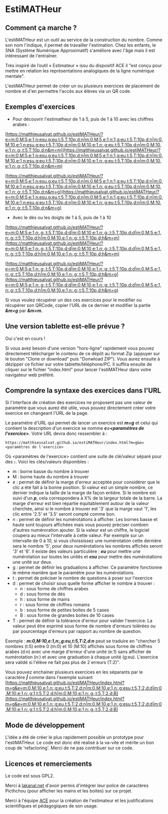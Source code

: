# EstiMATHeur

## Comment ça marche ?

L'estiMATHeur est un outil au service de la construction du nombre. Comme son nom l'indique, il permet de travailler l'estimation. Chez les enfants, le SNA (Système Numérique Approximatif) s'améliore avec l'âge mais il est intéressant de l'entraîner.

Très inspiré de l’outil « Estimateur » issu du dispositif ACE il "est conçu pour mettre en relation les représentations analogiques de la ligne numérique mentale".

L'estiMATHeur permet de créer un ou plusieurs exercices de placement de nombre et d'en permettre l'accès aux élèves via un QR code.


## Exemples d'exercices

- Pour découvrir l'estimatheur de 1 à  5, puis de 1 à  10 avec les chiffres arabes :

[https://matthieusalvat.github.io/estiMATHeur/?e=m:0,M:5,e:1,n:esu,g:eu,t:5,T:10p,d:n|m:0,M:5,e:1,n:1,g:eu,t:5,T:10p,d:n|m:0,M:10,e:1,n:esu,g:eu,t:5,T:10p,d:n|m:0,M:10,e:1,n:,g:eu,t:5,T:10p,d:n|m:0,M:10,e:1,n:,g:,t:5,T:10p,d:n&m=m](https://matthieusalvat.github.io/estiMATHeur/?e=m:0,M:5,e:1,n:esu,g:eu,t:5,T:10p,d:n|m:0,M:5,e:1,n:1,g:eu,t:5,T:10p,d:n|m:0,M:10,e:1,n:esu,g:eu,t:5,T:10p,d:n|m:0,M:10,e:1,n:,g:eu,t:5,T:10p,d:n|m:0,M:10,e:1,n:,g:,t:5,T:10p,d:n&m=m)

[https://matthieusalvat.github.io/estiMATHeur/?e=m:0,M:5,e:1,n:esu,g:eu,t:5,T:10p,d:n|m:0,M:5,e:1,n:1,g:eu,t:5,T:10p,d:n|m:0,M:10,e:1,n:esu,g:eu,t:5,T:10p,d:n|m:0,M:10,e:1,n:,g:eu,t:5,T:10p,d:n|m:0,M:10,e:1,n:,g:,t:5,T:10p,d:n&m=g](https://matthieusalvat.github.io/estiMATHeur/?e=m:0,M:5,e:1,n:esu,g:eu,t:5,T:10p,d:n|m:0,M:5,e:1,n:1,g:eu,t:5,T:10p,d:n|m:0,M:10,e:1,n:esu,g:eu,t:5,T:10p,d:n|m:0,M:10,e:1,n:,g:eu,t:5,T:10p,d:n|m:0,M:10,e:1,n:,g:,t:5,T:10p,d:n&m=g)

- Avec le dés ou les doigts de 1 à  5, puis de 1 à  10

[https://matthieusalvat.github.io/estiMATHeur/?e=m:0,M:5,e:1,n:,g:,t:5,T:10p,d:d|m:0,M:10,e:1,n:,g:,t:5,T:10p,d:d|m:0,M:5,e:1,n:,g:,t:5,T:10p,d:h|m:0,M:10,e:1,n:,g:,t:5,T:10p,d:h&m=m](https://matthieusalvat.github.io/estiMATHeur/?e=m:0,M:5,e:1,n:,g:,t:5,T:10p,d:d|m:0,M:10,e:1,n:,g:,t:5,T:10p,d:d|m:0,M:5,e:1,n:,g:,t:5,T:10p,d:h|m:0,M:10,e:1,n:,g:,t:5,T:10p,d:h&m=m)

[https://matthieusalvat.github.io/estiMATHeur/?e=m:0,M:5,e:1,n:,g:,t:5,T:10p,d:d|m:0,M:10,e:1,n:,g:,t:5,T:10p,d:d|m:0,M:5,e:1,n:,g:,t:5,T:10p,d:h|m:0,M:10,e:1,n:,g:,t:5,T:10p,d:h&m=g](https://matthieusalvat.github.io/estiMATHeur/?e=m:0,M:5,e:1,n:,g:,t:5,T:10p,d:d|m:0,M:10,e:1,n:,g:,t:5,T:10p,d:d|m:0,M:5,e:1,n:,g:,t:5,T:10p,d:h|m:0,M:10,e:1,n:,g:,t:5,T:10p,d:h&m=g)

Si vous voulez récupérer un des ces exercices pour le modifier ou récupérer son QRCode, copier l'URL de ce dernier et modifier la partie ***&m=g*** par ***&m=m***.

## Une version tablette est-elle prévue ?

Oui c'est en cours !

Si vous avez besoin d'une version "hors-ligne" rapidement vous pouvez directement télécharger le contenu de ce dépôt au format Zip (appuyer sur le bouton "Clone or download" puis "Donwload ZIP"). Vous aurez ensuite à dézipper ce fichier sur votre tablette/téléphone/PC. Il suffira ensuite de cliquer sur le fichier "index.html" pour lancer l'estiMATHeur dans votre navigateur web préféré. 

## Comprendre la syntaxe des exercices dans l'URL

Si l'interface de création des exercices ne proposent pas une valeur de paramètre que vous aurez été utile, vous pouvez directement créer votre exercice en changeant l'URL de la page.

Le paramètre d'URL qui permet de lancer un exercice est ***m=g*** et celui qui contient la description d'un exercice se nomme ***e=&lt;paramètres de l'exercice&gt;***. Votre URL devra donc ressembler à :
```
https://matthieusalvat.github.io/estiMATHeur/index.html?m=g&e=<paramètres de l'exercice>
```

Où &lt;paramètres de l'exercice&gt; contient une suite de clé/valeur séparé pour des ***:***. Voici les clés/valeurs disponibles :
- m : borne basse du nombre à trouver
- M : borne haute du nombre à trouver
- e : permet de définir la marge d'erreur acceptée pour considérer que le clic a été fait à la bonne position. Si valeur est un simple nombre, ce dernier indique la taille de la marge de façon entière. Si le nombre est suivi d'un ***p***, cela correspondera à X% de la largeur totale de la barre. La marge d'erreur est bien répartie équitablement autour de la valeur cherchée, ainsi si le nombre à trouver est '3' que la marge vaut '1', les clic entre '2.5' et '3.5' seront compté comme bon.
- n : permet de définir les numérotations à afficher. Les bornes basse et haute sont toujours affichées mais vous pouvez préciser combien d'autres numéroration ajouter. Si la valeur est un chiffre, le logiciel coupera au mieux l'intervalle à cette valeur. Par exemple sur un intervalle de 0 à 10, si vous choississez une numérotation cette dernière sera le nombre '5', pour deux numérotations les nombres affichés seront '3' et '6'. Il existe des valeurs particulière : ***eu*** pour mettre une numérotation sur toutes les unités et ***esu*** pour mettre des numérotations une unité sur deux.
- g : permet de définir les graduations  à afficher. Ce paramètre fonctionne le même manière que le paramètre pour les numérotations.
- t : permet de préciser le nombre de questions à poser sur l'exercice
- d : permet de choisir sous quelle forme afficher le nombre à trouver :
  - n : sous forme de chiffres arabes
  - d : sous forme de dés
  - h : sous forme de mains
  - r : sous forme de chiffres romains
  - b : sous forme de petites boites de 5 cases
  - B : sous forme de grandes boites de 10 cases
- T : permet de définir la tolérance d'erreur pour valider l'exercice. La valeur peut être exprimé sous forme de nombre d'erreurs tolérées ou par pourcentage d'erreurs par rapport au nombre de question.

Exemple : ***m:0,M:10,e:1,n:,g:eu,t:5,T:2,d:n*** peut se traduire en "chercher 5 nombres (t:5) entre 0 (m:0) et 10 (M:10) affichés sous forme de chiffres arabes (d:n) avec une marge d'erreur d'une unité (e:1) sans afficher de numérotation (n:) et avec une graduation à chaque unité (g:eu). L'exercice sera validé si l'élève ne fait pas plus de 2 erreurs (T:2)".

Vous pouvez enchainer plusieurs exercices en les séparants par le caractère ***|*** comme dans l'exemple suivant
[https://matthieusalvat.github.io/estiMATHeur/index.html?m=g&e=m:0,M:10,e:1,n:,g:eu,t:5,T:2,d:n|m:0,M:10,e:1,n:,g:esu,t:5,T:2,d:d|m:0,M:10,e:1,n:,g:1,t:5,T:2,d:h|m:0,M:10,e:1,n:,g:,t:5,T:2,d:B](https://matthieusalvat.github.io/estiMATHeur/index.html?m=g&e=m:0,M:10,e:1,n:,g:eu,t:5,T:2,d:n|m:0,M:10,e:1,n:,g:esu,t:5,T:2,d:d|m:0,M:10,e:1,n:,g:1,t:5,T:2,d:h|m:0,M:10,e:1,n:,g:,t:5,T:2,d:B)

## Mode de développement

L'idée a été de créer le plus rapidement possible un prototype pour l'estiMATHeur. Le code est donc été réalisé à la va-vite et mérite un bon coup de 'refactoring'. Merci de ne pas contribuer sur ce code.

## Licences et remerciements

Le code est sous GPL2.

Merci à [lakanal.net](https://lakanal.net/aide/pictchou.htm) d'avoir permis d'intégrer leur police de caractères Picthchou (pour afficher les mains et les boites) sur ce projet.

Merci à l'équipe [ACE](http://blog.espe-bretagne.fr/ace/) pour la création de l'estimateur et les justifications scientifiques et pédagogiques de son usage.
